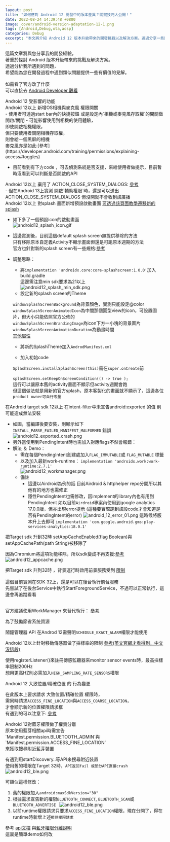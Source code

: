 ```yaml
---
layout: post
title: "如何應對 Android 12 開發中的版本差異？關鍵技巧大公開！"
date: 2022-08-24 14:39:48 +0800
image: cover/android-version-adaptation-12-1.png
tags: [Android,Debug,ota,aosp]
categories: Debug
excerpt: "本文將介紹 Android 12 版本升級帶來的開發挑戰以及解決方案。透過分享一些關鍵技巧，希望能幫助開發人員在應對版本差異時更加得心應手，順利完成開發任務。"
---
```


<p class="table_container">
  這篇文章將與您分享我的開發經驗，<br>
  著重於探討 Android 版本升級帶來的挑戰及解決方案。<br>
  透過分析我所遇到的問題，<br>
  希望能為您在開發過程中遇到類似問題提供一些有價值的見解。<br><br>
  如需看了官方改了什麼<br>
  可以直接去
  <a href="https://developer.android.com/about/versions/13/changes/battery#restricted-background-battery-usage" target="_blank">
    Android Developer 觀看</a>
</p>

<div class="c-border-main-title-2">Android 12 受影響的功能</div>
<div class="c-border-content-title-4">
   Android 12以上 新增OS相機與麥克風 權限開關
</div>
  - 使用者可透過start bar內的快捷按鈕 或是設定內`相機或麥克風存取權`的開關做 開啟/關閉
  - 可能影響使用到相機的使用體驗，<br>
  即使開啟相機權限，<br>
  但只要使用者關閉相機存取權，<br>
  則會給一個黑屏的相機<br>
  麥克風亦是如此:[參考](https://developer.android.com/training/permissions/explaining-access#toggles)

  - 目前看到有下方code ，可去偵測系統是否支援，來給使用者做提示，目前暫時沒看到可以判斷是否開啟的API
  <script src="https://gist.github.com/KuanChunChen/c7469603bb0f6b6b533447c7d7c9e0cf.js"></script>

  <div class="c-border-content-title-4">
     Android 12以上 棄用了 ACTION_CLOSE_SYSTEM_DIALOGS:  
     <a href="https://developer.android.com/about/versions/12/behavior-changes-all#close-system-dialogs" target="_blank">參考</a>
  </div>
   - 但在Android 13上實測 開啟`輔助權限`時，還是可以送出 ACTION_CLOSE_SYSTEM_DIALOGS
   但沒開就不會收到該廣播

   <div class="c-border-content-title-4">
      Android 12以上 對splash 畫面新增預設啟動畫面
      <a href="https://developer.android.com/guide/topics/ui/splash-screen/migrate" target="_blank">可透過該頁面教學遷移新的splash</a>
   </div>

   - 如下多了一個預設icon的啟動畫面<br>
     ![android12_splash_icon.gif](/images/others/android12_splash_icon.gif)
   - 這邊實測後，目前這個default splash screen無提供移除的方法<br>
     只有移除原本自定義Activity不顯示畫面但還是可跑原本週期的方法<br>
     官方也針對新的splash screen有一些規格:<a href="https://developer.android.com/guide/topics/ui/splash-screen#elements" target="_blank">參考</a><br>

   - 調整思路：<br>
     - 將`implementation 'androidx.core:core-splashscreen:1.0.0'`加入build.gradle<br>
     這邊需注意min sdk要求為21以上<br>
     ![android12_splash_min_sdk.png](/images/others/android12_splash_min_sdk.png)
     - 設定新的splash screen的Theme
     <script src="https://gist.github.com/KuanChunChen/dd55d7b2cb70cedf158763083390d426.js"></script>
      `windowSplashScreenBackground`為背景顏色，實測只能設定@color<br>
      `windowSplashScreenAnimatedIcon`為中間那個圓型view的icon，可設置圖片，但大小只能依照官方公佈的<br>
      `windowSplashScreenBrandingImage`為icon下方一小塊的背景圖片<br>
      `windowSplashScreenAnimationDuration`為動畫時間<br>
      <a href="https://developer.android.com/guide/topics/ui/splash-screen#set-theme" target="_blank">其他屬性</a>
      <br>

     - 將新的SplashTheme加入`AndrodManifest.xml`

     - 加入初始code
     <script src="https://gist.github.com/KuanChunChen/7799d22f3d2839965678d9f75435bda5.js"></script>

     `SplashScreen.installSplashScreen(this)`需在`super.onCreate`前<br>
     <br>
     `splashScreen.setKeepOnScreenCondition(() -> true );`<br>
     這行可以讓原本舊的activity畫面不顯示但activity週期會跑<br>
     但這個做法就是用新的官方splash，原本客製化的畫面就不顯示了，這邊各位`product owner可自行考量   `


  <div class="c-border-content-title-4">
    在Android target sdk 12以上 在intent-filter中未宣告android:exported 的值 則可能造成無法安裝
  </div>

  - 如圖，當編譯後要安裝，則顯示如下 `INSTALL_PARSE_FAILED_MANIFEST_MALFORMED` 錯誤
   ![android12_exported_crash.png](/images/others/android12_exported_crash.png)<br>
  - 另外當使用到PendingIntent時也需加入對應flags不然會報錯：
    <script src="https://gist.github.com/KuanChunChen/7ba7f042607cde3cb472af503088bce9.js"></script>
  - 解法 ＆ Demo：<br>
    - 需在每個PendingIntent創建處加入`FLAG_IMMUTABLE`或 `FLAG_MUTABLE` 標籤<br>
    - 以及加入最新work-runtime： `implementation 'androidx.work:work-runtime:2.7.1'`<br>
    ![android12_workmanager.png](/images/others/android12_workmanager.png)<br>
    - 備註<br>
      - 這邊以Airdroid為例的話 目前Airdroid & httphelper repo分開所以其他有的地方也需修正
      - 隱性PendingIntent也需修改，因implement的library內也有用到PendingIntent
      如以目前`Airdroid`專案內使用到google analytics 17.0.0版，但亦出現error提示
      (這種要實際跑到該段code才會知道是否有PendingIntent的error)
      ![android_12_error_01.png](/images/others/android_12_error_01.png)
      這時候將版本升上去即可
      `implementation 'com.google.android.gms:play-services-analytics:18.0.1'`

  <div class="c-border-content-title-4">
    把Target sdk 升到32時 setAppCacheEnabled(flag Boolean)與setAppCachePath(path String)被移除了   
  </div>

   因為Chromium將這項功能移除，所以sdk變成不再支援:<a href="https://web.dev/appcache-removal/" target="_blank">參考</a>
  ![android12_appcache.png](/images/others/android12_appcache.png)

  <div class="c-border-content-title-4">
    把Target sdk 升到32時 ，背景運行時啟用前景服務受到
      <a href="https://developer.android.com/guide/components/foreground-services#background-start" target="_blank">限制</a>
  </div><br>
  這個目前實測在SDK 32上，還是可以在後台執行前台服務<br>
  先嘗試了在後台Service中執行StartForegroundService，不過可以正常執行，這邊會再追蹤看看<br><br>

  官方建議使用WorkManager 來替代執行：
  <a href="https://developer.android.com/about/versions/12/foreground-services?hl=zh-cn#recommended-alternative" target="_blank">參考</a>


  <div class="c-border-content-title-4">
    為了鼓勵節省系统資源
  </div>

 鬧鐘管理器 API 在Androd 12需聲明`SCHEDULE_EXACT_ALARM`權限才能使用


 <div class="c-border-content-title-4">
   Android 12以上針對移動傳感器做了採樣率的限制
   <a href="https://developer.android.com/guide/topics/sensors/sensors_overview#sensors-rate-limiting" target="_blank">參考(英文官網才看得到，中文沒這段)</a>
 </div>

 使用registerListener()來註冊傳感監聽器來monitor sensor events時，最高採樣率限制200Hz<br>
 想用更高HZ則必需加入`HIGH_SAMPLING_RATE_SENSORS`權限<br>

 <div class="c-border-content-title-4">
    Android 12 大致位置/精確位置 的 行為變更
 </div>

 在此版本上要求請求 大致位置/精確位置 權限時，<br>
 需同時請求`ACCESS_FINE_LOCATION`與`ACCESS_COARSE_LOCATION`，<br>
 才會顯示新的位置權限請求框<br>
 有遇到的可以注意下: <a href="https://developer.android.com/training/location/permissions#approximate-request" target="_blank">參考</a>

 <div class="c-border-content-title-4">
    Android 12對藍牙權限做了權責分離
 </div>
  原本使用藍芽相關api時需宣告<br>
  `Manifest.permission.BLUETOOTH_ADMIN`與`Manifest.permission.ACCESS_FINE_LOCATION`<br>
  來獲取搜尋附近藍芽裝置<br>

  有遇到用startDiscovery..等API來搜尋附近裝置<br>
  使用舊的權限在Target 32時，`API返回fail 或部分API直接crash `<br>
  ![android12_ble.png](/images/others/android12_ble_crash.png)<br>

  可類似這樣修改：<br>
  1. 舊的權限加入`android:maxSdkVersion="30"`
  2. 根據需求宣告新的權限`BLUETOOTH_CONNECT`, `BLUETOOTH_SCAN`或`BLUETOOTH_ADVERTISE `
  ![android12_ble.png](/images/others/android12_ble.png)
  3. 以前runtime權限請求只要求`ACCESS_FINE_LOCATION`權限，現在分開了，得在runtime時新增上述`藍芽權限請求`<br>


  參考
  <a href="https://developer.android.com/reference/android/bluetooth/BluetoothAdapter#startDiscovery()" target="_blank">api文檔</a>
    與<a href="https://developer.android.com/guide/topics/connectivity/bluetooth/permissions#declare-android12-or-higher" target="_blank">藍牙權限分離說明</a><br>
  這裏是簡單demo如何改<br>
  <script src="https://gist.github.com/KuanChunChen/cd5950dcc9247ea889e835a4085694f8.js"></script>
